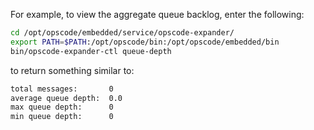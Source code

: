 For example, to view the aggregate queue backlog, enter the following:

``` bash
cd /opt/opscode/embedded/service/opscode-expander/
export PATH=$PATH:/opt/opscode/bin:/opt/opscode/embedded/bin
bin/opscode-expander-ctl queue-depth
```

to return something similar to:

``` bash
total messages:       0
average queue depth:  0.0
max queue depth:      0
min queue depth:      0
```